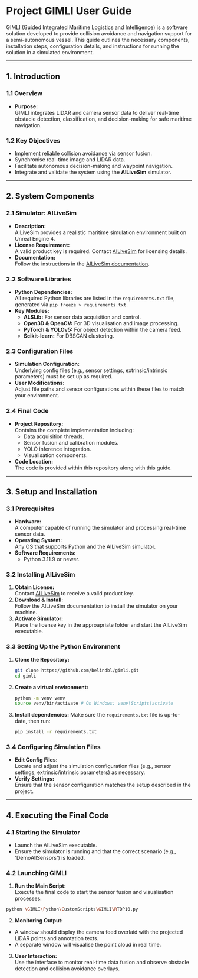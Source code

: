 # Project GIMLI User Guide

GIMLI (Guided Integrated Maritime Logistics and Intelligence) is a software solution developed to provide collision avoidance and navigation support for a semi-autonomous vessel. This guide outlines the necessary components, installation steps, configuration details, and instructions for running the solution in a simulated environment.

---

## 1. Introduction

### 1.1 Overview
- **Purpose:**  
  GIMLI integrates LIDAR and camera sensor data to deliver real-time obstacle detection, classification, and decision-making for safe maritime navigation.

### 1.2 Key Objectives
- Implement reliable collision avoidance via sensor fusion.
- Synchronise real-time image and LIDAR data.
- Facilitate autonomous decision-making and waypoint navigation.
- Integrate and validate the system using the **AILiveSim** simulator.

---

## 2. System Components

### 2.1 Simulator: AILiveSim
- **Description:**  
  AILiveSim provides a realistic maritime simulation environment built on Unreal Engine 4.
- **License Requirement:**  
  A valid product key is required. Contact [AILiveSim](https://www.ailivesim.com/) for licensing details.
- **Documentation:**  
  Follow the instructions in the [AILiveSim documentation](https://portal.ailivesim.com/documentation).

### 2.2 Software Libraries
- **Python Dependencies:**  
  All required Python libraries are listed in the `requirements.txt` file, generated via `pip freeze > requirements.txt`.
- **Key Modules:**  
  - **ALSLib:** For sensor data acquisition and control.
  - **Open3D & OpenCV:** For 3D visualisation and image processing.
  - **PyTorch & YOLOv5:** For object detection within the camera feed.
  - **Scikit-learn:** For DBSCAN clustering.

### 2.3 Configuration Files
- **Simulation Configuration:**  
  Underlying config files (e.g., sensor settings, extrinsic/intrinsic parameters) must be set up as required.
- **User Modifications:**  
  Adjust file paths and sensor configurations within these files to match your environment.

### 2.4 Final Code
- **Project Repository:**  
  Contains the complete implementation including:
  - Data acquisition threads.
  - Sensor fusion and calibration modules.
  - YOLO inference integration.
  - Visualisation components.
- **Code Location:**  
  The code is provided within this repository along with this guide.

---

## 3. Setup and Installation

### 3.1 Prerequisites
- **Hardware:**  
  A computer capable of running the simulator and processing real-time sensor data.
- **Operating System:**  
  Any OS that supports Python and the AILiveSim simulator.
- **Software Requirements:**  
  - Python 3.11.9 or newer.

### 3.2 Installing AILiveSim
1. **Obtain License:**  
   Contact [AILiveSim](https://www.ailivesim.com/) to receive a valid product key.
2. **Download & Install:**  
   Follow the AILiveSim documentation to install the simulator on your machine.
3. **Activate Simulator:**  
   Place the license key in the approapriate folder and start the AILiveSim executable.

### 3.3 Setting Up the Python Environment
1. **Clone the Repository:**  
   ```bash
   git clone https://github.com/belindbl/gimli.git
   cd gimli
   ```
2. **Create a virtual environment:**
   ```bash
   python -m venv venv
   source venv/bin/activate # On Windows: venv\Scripts\activate
   ```
3. **Install dependencies:**
   Make sure the `requirements.txt` file is up-to-date, then run:
   ```bash
   pip install -r requirements.txt
   ```
### 3.4 Configuring Simulation Files
- **Edit Config Files:**   
   Locate and adjust the simulation configuration files (e.g., sensor settings, extrinsic/intrinsic parameters) as necessary.
- **Verify Settings:**  
   Ensure that the sensor configuration matches the setup described in the project.
---
## 4. Executing the Final Code

### 4.1 Starting the Simulator
- Launch the AILiveSim executable.
- Ensure the simulator is running and that the correct scenario (e.g., 'DemoAllSensors') is loaded.

### 4.2 Launching GIMLI

1. **Run the Main Script:**    
Execute the final code to start the sensor fusion and visualisation processes:
```bash
python \GIMLI\Python\CustomScripts\GIMLI\RTDP10.py
```
2. **Monitoring Output:**   
- A window should display the camera feed overlaid with the projected LiDAR points and annotation texts.
- A separate window will visualise the point cloud in real time.
3. **User Interaction:**    
Use the interface to monitor real-time data fusion and observe obstacle detection and collision avoidance overlays.
